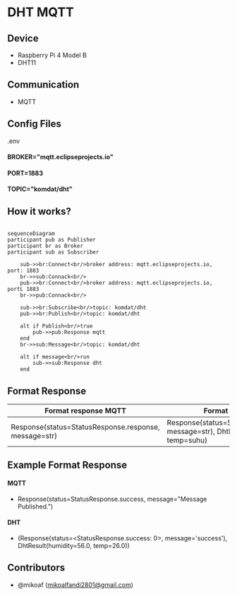 # DHT MQTT

## Device

- Raspberry Pi 4 Model B
- DHT11

## Communication

- MQTT

## Config Files

.env

#### BROKER="mqtt.eclipseprojects.io"

#### PORT=1883

#### TOPIC="komdat/dht"

## How it works?

```mermaid

sequenceDiagram
participant pub as Publisher
participant br as Broker
participant sub as Subscriber

    sub->>br:Connect<br/>broker address: mqtt.eclipseprojects.io, port: 1883
    br->>sub:Connack<br/>
    pub->>br:Connect<br/>broker address: mqtt.eclipseprojects.io, portL 1883
    br->>pub:Connack<br/>

    sub->>br:Subscribe<br/>topic: komdat/dht
    pub->>br:Publish<br/>topic: komdat/dht

    alt if Publish<br/>true
        pub->>pub:Response mqtt
    end
    br->>sub:Message<br/>topic: komdat/dht

    alt if message<br/>run
        sub->>sub:Response dht
    end
```

## Format Response

| Format response MQTT                                  | Format response DHT                                                                        |
| ----------------------------------------------------- | ------------------------------------------------------------------------------------------ |
| Response(status=StatusResponse.response, message=str) | Response(status=StatusResponse.response, message=str), DhtResult(humidity=lemb, temp=suhu) |

## Example Format Response

#### MQTT

- Response(status=StatusResponse.success, message="Message Published.")

#### DHT

- (Response(status=<StatusResponse.success: 0>, message='success'), DhtResult(humidity=56.0, temp=26.0))

## Contributors

- @mikoaf (mikoalfandi2801@gmail.com)
